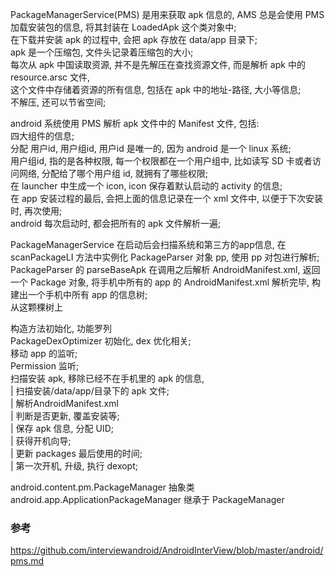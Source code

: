 PackageManagerService(PMS) 是用来获取 apk 信息的, AMS 总是会使用 PMS 加载安装包的信息, 将其封装在 LoadedApk 这个类对象中;  
在下载并安装 apk 的过程中, 会把 apk 存放在 data/app 目录下;  
apk 是一个压缩包, 文件头记录着压缩包的大小;  
每次从 apk 中国读取资源, 并不是先解压在查找资源文件, 而是解析 apk 中的 resource.arsc 文件,  
这个文件中存储着资源的所有信息, 包括在 apk 中的地址-路径, 大小等信息;  
不解压, 还可以节省空间;  

android 系统使用 PMS 解析 apk 文件中的 Manifest 文件, 包括:  
四大组件的信息;  
分配 用户id, 用户组id, 用户id 是唯一的, 因为 android 是一个 linux 系统;  
用户组id, 指的是各种权限, 每一个权限都在一个用户组中, 比如读写 SD 卡或者访问网络, 分配给了哪个用户组 id, 就拥有了哪些权限;  
在 launcher 中生成一个 icon, icon 保存着默认启动的 activity 的信息;  
在 app 安装过程的最后, 会把上面的信息记录在一个 xml 文件中, 以便于下次安装时, 再次使用;  
android 每次启动时, 都会把所有的 apk 文件解析一遍;  


PackageManagerService 在启动后会扫描系统和第三方的app信息, 在 scanPackageLI 方法中实例化 PackageParser 对象 pp, 使用 pp 对包进行解析;  
PackageParser 的 parseBaseApk 在调用之后解析 AndroidManifest.xml, 返回一个 Package 对象, 将手机中所有的 app 的 AndroidManifest.xml 解析完毕, 构建出一个手机中所有 app 的信息树;  
从这颗棵树上  

构造方法初始化, 功能罗列  
PackageDexOptimizer 初始化, dex 优化相关;  
移动 app 的监听;  
Permission 监听;  
扫描安装 apk, 移除已经不在手机里的 apk 的信息,  
    |  扫描安装/data/app/目录下的 apk 文件;  
        |  解析AndroidManifest.xml  
        |  判断是否更新, 覆盖安装等;  
    |  保存 apk 信息, 分配 UID;  
    |  获得开机向导;  
    |  更新 packages 最后使用的时间;  
    |  第一次开机, 升级, 执行 dexopt;  

android.content.pm.PackageManager  抽象类  
android.app.ApplicationPackageManager  继承于 PackageManager  


### 参考  
https://github.com/interviewandroid/AndroidInterView/blob/master/android/pms.md  



